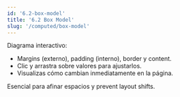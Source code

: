```yaml
---
id: '6.2-box-model'
title: '6.2 Box Model'
slug: '/computed/box-model'
---
```


Diagrama interactivo:

- Margins (externo), padding (interno), border y content.
- Clic y arrastra sobre valores para ajustarlos.
- Visualizas cómo cambian inmediatamente en la página.

Esencial para afinar espacios y prevent layout shifts.
